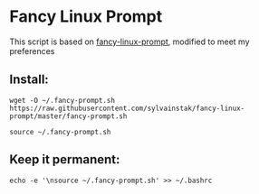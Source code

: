 # Fancy Linux Prompt
This script is based on [fancy-linux-prompt](https://github.com/pjmp/fancy-linux-prompt), modified to meet my preferences

## Install:

	wget -O ~/.fancy-prompt.sh https://raw.githubusercontent.com/sylvainstak/fancy-linux-prompt/master/fancy-prompt.sh

	source ~/.fancy-prompt.sh

## Keep it permanent:

	echo -e '\nsource ~/.fancy-prompt.sh' >> ~/.bashrc
